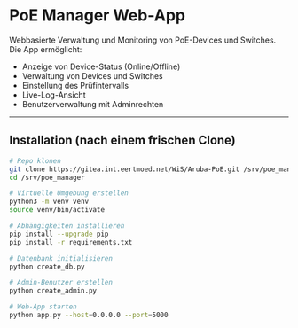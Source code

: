 # PoE Manager Web-App

Webbasierte Verwaltung und Monitoring von PoE-Devices und Switches.  
Die App ermöglicht:

- Anzeige von Device-Status (Online/Offline)
- Verwaltung von Devices und Switches
- Einstellung des Prüfintervalls
- Live-Log-Ansicht
- Benutzerverwaltung mit Adminrechten

---

## **Installation (nach einem frischen Clone)**

```bash
# Repo klonen
git clone https://gitea.int.eertmoed.net/WiS/Aruba-PoE.git /srv/poe_manager
cd /srv/poe_manager

# Virtuelle Umgebung erstellen
python3 -m venv venv
source venv/bin/activate

# Abhängigkeiten installieren
pip install --upgrade pip
pip install -r requirements.txt

# Datenbank initialisieren
python create_db.py

# Admin-Benutzer erstellen
python create_admin.py

# Web-App starten
python app.py --host=0.0.0.0 --port=5000
```

